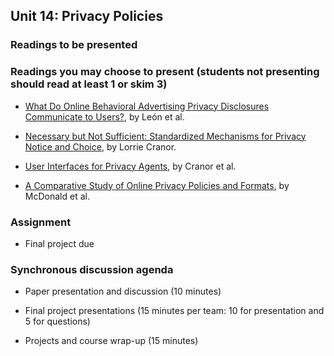 ## Unit 14: Privacy Policies

### Readings to be presented

### Readings you may choose to present (students not presenting should read at least 1 or skim 3)

  - [What Do Online Behavioral Advertising Privacy Disclosures Communicate to Users?](http://www.blaseur.com/papers/wpes2012-obaicons.pdf), by León et al.

  - [Necessary but Not Sufficient: Standardized Mechanisms for Privacy Notice and Choice](http://www.jthtl.org/content/articles/V10I2/JTHTLv10i2_Cranor.PDF), by Lorrie Cranor.

  - [User Interfaces for Privacy Agents](http://lorrie.cranor.org/pubs/privacy-bird-20050714.pdf), by Cranor et al.

  - [A Comparative Study of Online Privacy Policies and Formats](http://lorrie.cranor.org/pubs/authors-version-PETS-formats.pdf), by McDonald et al.

### Assignment

  - Final project due

### Synchronous discussion agenda

  - Paper presentation and discussion (10 minutes)

  - Final project presentations (15 minutes per team: 10 for presentation and 5 for questions)

  - Projects and course wrap-up (15 minutes)
